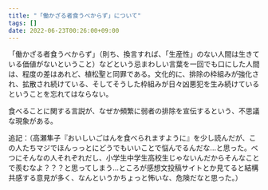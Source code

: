 ```yaml
---
title: "「働かざる者食うべからず」について"
tags: []
date: 2022-06-23T00:26:00+09:00
---
```


「働かざる者食うべからず」（則ち、換言すれば、「生産性」のない人間は生きている価値がないということ）などという忌まわしい言葉を一回でも口にした人間は、程度の差はあれど、植松聖と同罪である。文化的に、排除の枠組みが強化され、拡散され続けている、そしてそうした枠組みが日々凶悪犯を生み続けているということを忘れてはならない。

食べることに関する言説が、なぜか頻繁に弱者の排除を宣伝するという、不思議な現象がある。
 
 追記：（高瀬隼子『おいしいごはんを食べられますように』を少し読んだが、この人たちマジでほんっっとにどうでもいいことで悩んでるんだな...と思った。べつにそんなの人それぞれだし、小学生中学生高校生じゃないんだからそんなことで羨むなよ？？？と思ってしまう...ところが感想文投稿サイトとか見てると結構共感する意見が多く、なんというかちょっと怖いな、危険だなと思った。）